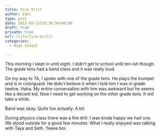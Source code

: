 ```yaml
---
title: Fire Drill
author: Edel
type: post
date: 2011-09-21T20:36:56+00:00
draft: true
private: true
url: /life/fire-drill/
categories:
  - High School

---
```

This morning I slept in until eight. I didn't get to school until ten-ish though. The grade tens had a band class and it was really loud.

On my way to TA, I spoke with one of the grade tens. He plays the trumpet and is in colorguard. He didn't believe it when I told him I was in grade twelve. Haha. My entire conversation with him was awkward but he seems like a decent kid. Now I need to get working on the other grade tens. It will take a while.

Band was okay. Quite fun actually. A bit.

During physics class there was a fire drill. I was kinda happy we had one. We stood outside for a good few minutes. What I really enjoyed was talking with Taya and Seth. Yeeee boi.



